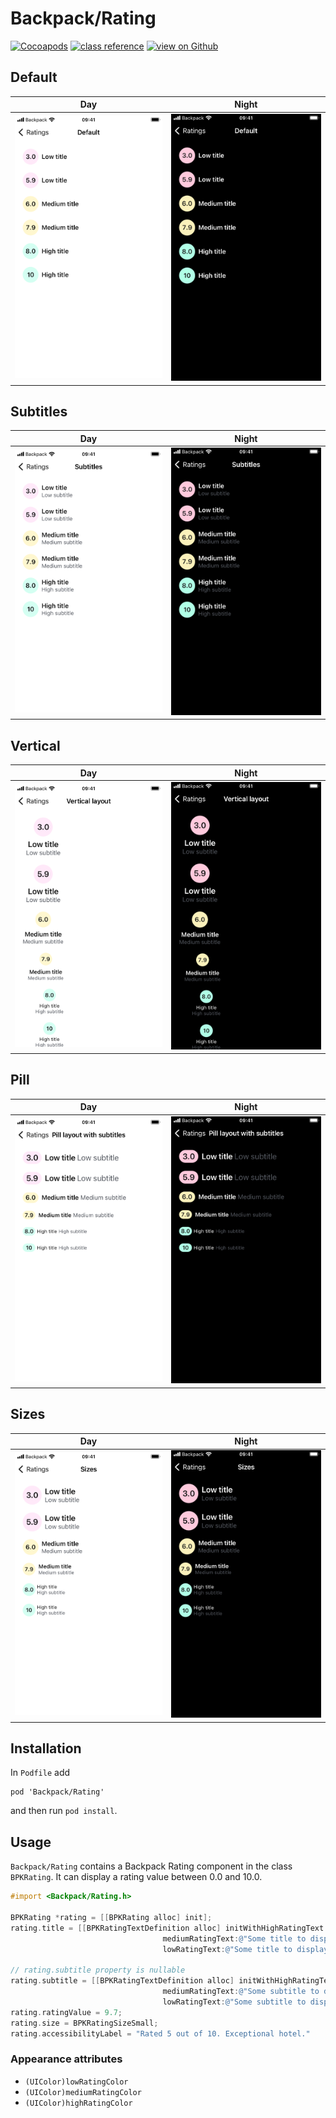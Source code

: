 # Backpack/Rating

[![Cocoapods](https://img.shields.io/cocoapods/v/Backpack.svg?style=flat)](https://cocoapods.org/pods/Backpack)
[![class reference](https://img.shields.io/badge/Class%20reference-iOS-blue)](https://backpack.github.io/ios/versions/latest/uikit/Classes/BPKRating.html)
[![view on Github](https://img.shields.io/badge/Source%20code-GitHub-lightgrey)](https://github.com/Skyscanner/backpack-ios/tree/main/Backpack/Rating)

## Default

| Day | Night |
| --- | --- |
| <img src="https://raw.githubusercontent.com/Skyscanner/backpack-ios/main/screenshots/iPhone%208-rating___default_lm.png" alt="" width="375" /> |<img src="https://raw.githubusercontent.com/Skyscanner/backpack-ios/main/screenshots/iPhone%208-rating___default_dm.png" alt="" width="375" /> |

## Subtitles

| Day | Night |
| --- | --- |
| <img src="https://raw.githubusercontent.com/Skyscanner/backpack-ios/main/screenshots/iPhone%208-rating___subtitles_lm.png" alt="" width="375" /> |<img src="https://raw.githubusercontent.com/Skyscanner/backpack-ios/main/screenshots/iPhone%208-rating___subtitles_dm.png" alt="" width="375" /> |

## Vertical

| Day | Night |
| --- | --- |
| <img src="https://raw.githubusercontent.com/Skyscanner/backpack-ios/main/screenshots/iPhone%208-rating___vertical_lm.png" alt="" width="375" /> |<img src="https://raw.githubusercontent.com/Skyscanner/backpack-ios/main/screenshots/iPhone%208-rating___vertical_dm.png" alt="" width="375" /> |


## Pill

| Day | Night |
| --- | --- |
| <img src="https://raw.githubusercontent.com/Skyscanner/backpack-ios/main/screenshots/iPhone%208-rating___pill_lm.png" alt="" width="375" /> |<img src="https://raw.githubusercontent.com/Skyscanner/backpack-ios/main/screenshots/iPhone%208-rating___pill_dm.png" alt="" width="375" /> |

## Sizes

| Day | Night |
| --- | --- |
| <img src="https://raw.githubusercontent.com/Skyscanner/backpack-ios/main/screenshots/iPhone%208-rating___sizes_lm.png" alt="" width="375" /> |<img src="https://raw.githubusercontent.com/Skyscanner/backpack-ios/main/screenshots/iPhone%208-rating___sizes_dm.png" alt="" width="375" /> |

## Installation

In `Podfile` add

```
pod 'Backpack/Rating'
```

and then run `pod install`.

## Usage

`Backpack/Rating` contains a Backpack Rating component in the class `BPKRating`. It can display a rating value between 0.0 and 10.0.

```objective-c
#import <Backpack/Rating.h>

BPKRating *rating = [[BPKRating alloc] init];
rating.title = [[BPKRatingTextDefinition alloc] initWithHighRatingText:@"Some title to display when the value is high"
                                  mediumRatingText:@"Some title to display when the value is medium"
                                  lowRatingText:@"Some title to display when the value is low"];

// rating.subtitle property is nullable
rating.subtitle = [[BPKRatingTextDefinition alloc] initWithHighRatingText:@"Some subtitle to display when the value is high"
                                  mediumRatingText:@"Some subtitle to display when the value is medium"
                                  lowRatingText:@"Some subtitle to display when the value is low"];
rating.ratingValue = 9.7;
rating.size = BPKRatingSizeSmall;
rating.accessibilityLabel = "Rated 5 out of 10. Exceptional hotel."
```

### Appearance attributes

- `(UIColor)lowRatingColor`
- `(UIColor)mediumRatingColor`
- `(UIColor)highRatingColor`
